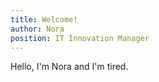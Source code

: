 ```yaml
---
title: Welcome! 
author: Nora
position: IT Innovation Manager
---
```


Hello, 
I'm Nora and I'm tired.

